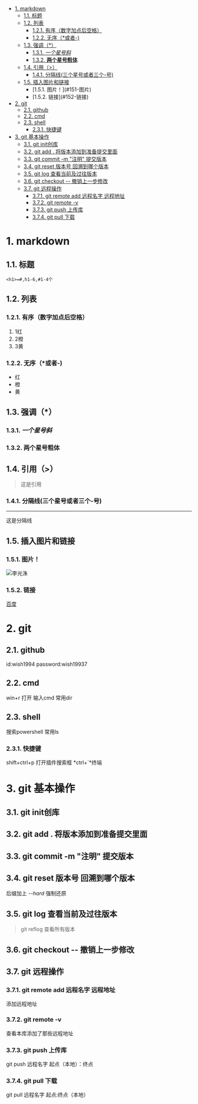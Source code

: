 <!-- TOC -->

- [1. markdown](#1-markdown)
    - [1.1. 标题](#11-标题)
    - [1.2. 列表](#12-列表)
        - [1.2.1. 有序（数字加点后空格）](#121-有序数字加点后空格)
        - [1.2.2. 无序（*或者-)](#122-无序或者-)
    - [1.3. 强调（*）](#13-强调)
        - [1.3.1. *一个星号斜*](#131-一个星号斜)
        - [1.3.2. **两个星号粗体**](#132-两个星号粗体)
    - [1.4. 引用（>）](#14-引用)
        - [1.4.1. 分隔线(三个星号或者三个-号)](#141-分隔线三个星号或者三个-号)
    - [1.5. 插入图片和链接](#15-插入图片和链接)
        - [1.5.1. 图片！[]()](#151-图片)
        - [1.5.2. 链接[]()](#152-链接)
- [2. git](#2-git)
    - [2.1. github](#21-github)
    - [2.2. cmd](#22-cmd)
    - [2.3. shell](#23-shell)
        - [2.3.1. 快捷键](#231-快捷键)
- [3. git 基本操作](#3-git-基本操作)
    - [3.1. git init创库](#31-git-init创库)
    - [3.2. git add . 将版本添加到准备提交里面](#32-git-add--将版本添加到准备提交里面)
    - [3.3. git commit -m "注明" 提交版本](#33-git-commit--m-注明-提交版本)
    - [3.4. git reset 版本号 回溯到哪个版本](#34-git-reset-版本号-回溯到哪个版本)
    - [3.5. git log 查看当前及过往版本](#35-git-log-查看当前及过往版本)
    - [3.6. git checkout -- 撤销上一步修改](#36-git-checkout----撤销上一步修改)
    - [3.7. git 远程操作](#37-git-远程操作)
        - [3.7.1. git remote add 远程名字 远程地址](#371-git-remote-add-远程名字-远程地址)
        - [3.7.2. git remote -v](#372-git-remote--v)
        - [3.7.3. git push 上传库](#373-git-push-上传库)
        - [3.7.4. git pull 下载](#374-git-pull-下载)

<!-- /TOC -->
# 1. markdown
## 1.1. 标题
```
<h1>=#,h1-6,#1-4个
```
## 1.2. 列表
### 1.2.1. 有序（数字加点后空格）
1. 1红
4. 2橙
7. 3黄
### 1.2.2. 无序（*或者-)
- 红
- 橙
- 黄
## 1.3. 强调（*）
### 1.3.1. *一个星号斜*
### 1.3.2. **两个星号粗体**
## 1.4. 引用（>）
> 这是引用
### 1.4.1. 分隔线(三个星号或者三个-号)
*** 
这是分隔线

## 1.5. 插入图片和链接
### 1.5.1. 图片！[]()
![李光洙](https://gss2.bdstatic.com/9fo3dSag_xI4khGkpoWK1HF6hhy/baike/c0%3Dbaike180%2C5%2C5%2C180%2C60/sign=6125d0bcdbc451dae2fb04b9d7943903/0b55b319ebc4b7453959fff4c9fc1e178b821506.jpg)
### 1.5.2. 链接[]()
[百度](https://www.baidu.com/)





# 2. git
## 2.1. github
id:wish1994
password:wish19937
## 2.2. cmd
 win+r 打开 输入cmd
常用dir
## 2.3. shell
搜索powershell
常用ls
### 2.3.1. 快捷键
shift+ctrl+p 打开插件搜索框
 *ctrl+`*终端

# 3. git 基本操作
## 3.1. git init创库
## 3.2. git add . 将版本添加到准备提交里面
## 3.3. git commit -m "注明" 提交版本
## 3.4. git reset 版本号 回溯到哪个版本
后缀加上 *--hard* 强制还原
## 3.5. git log 查看当前及过往版本
>git reflog 查看所有版本
## 3.6. git checkout -- 撤销上一步修改
## 3.7. git 远程操作
### 3.7.1. git remote add 远程名字 远程地址
添加远程地址
### 3.7.2. git remote -v
查看本库添加了那些远程地址
### 3.7.3. git push 上传库
git  push 远程名字 起点（本地）：终点
### 3.7.4. git pull 下载
git pull 远程名字 起点:终点（本地）






